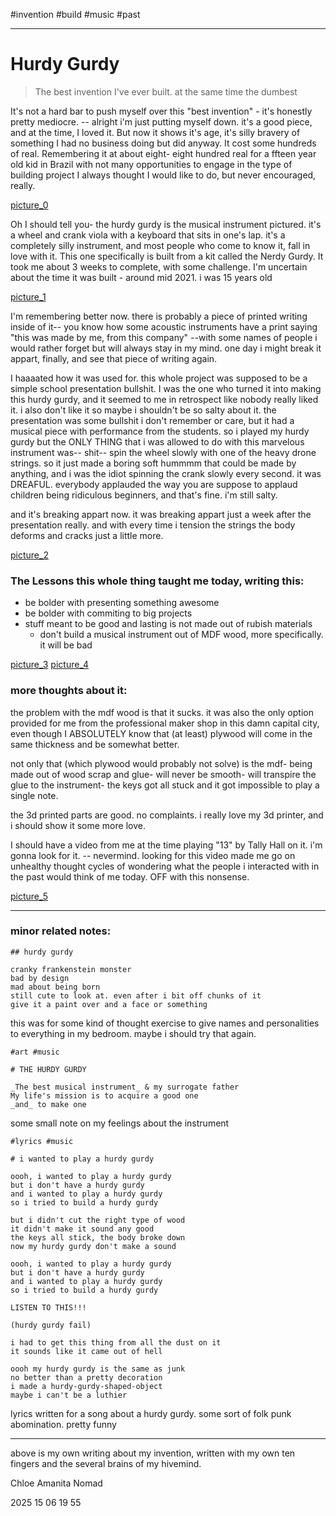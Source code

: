#invention #build #music
#past

---

# Hurdy Gurdy
> The best invention I've ever built. at the same time the dumbest

It's not a hard bar to push myself over this "best invention" - it's honestly pretty mediocre. -- alright i'm just putting myself down. it's a good piece, and at the time, I loved it. But now it shows it's age, it's silly bravery of something I had no business doing but did anyway. It cost some hundreds of real. Remembering it at about eight- eight hundred real for a ffteen year old kid in Brazil with not many opportunities to engage in the type of building project I always thought I would like to do, but never encouraged, really.

[picture_0](/Formal/images/gurdy/0.jpg)

Oh I should tell you- the hurdy gurdy is the musical instrument pictured. it's a wheel and crank viola with a keyboard that sits in one's lap. it's a completely silly instrument, and most people who come to know it, fall in love with it.
This one specifically is built from a kit called the Nerdy Gurdy. It took me about 3 weeks to complete, with some challenge. I'm uncertain about the time it was built - around mid 2021. i was 15 years old

[picture_1](/Formal/images/gurdy/1.jpg)

I'm remembering better now. there is probably a piece of printed writing inside of it-- you know how some acoustic instruments have a print saying "this was made by me, from this company" --with some names of people i would rather forget but will always stay in my mind. one day i might break it appart, finally, and see that piece of writing again.

I haaaated how it was used for. this whole project was supposed to be a simple school presentation bullshit. I was the one who turned it into making this hurdy gurdy, and it seemed to me in retrospect like nobody really liked it. i also don't like it so maybe i shouldn't be so salty about it. 
the presentation was some bullshit i don't remember or care, but it had a musical piece with performance from the students. so i played my hurdy gurdy but the ONLY THING that i was allowed to do with this marvelous instrument was-- shit-- spin the wheel slowly with one of the heavy drone strings. so it just made a boring soft hummmm that could be made by anything, and i was the idiot spinning the crank slowly every second. it was DREAFUL. 
everybody applauded the way you are suppose to applaud children being ridiculous beginners, and that's fine. i'm still salty.

and it's breaking appart now. it was breaking appart just a week after the presentation really. and with every time i tension the strings the body deforms and cracks just a little more. 

[picture_2](/Formal/images/gurdy/2.jpg)

### The Lessons this whole thing taught me today, writing this:
- be bolder with presenting something awesome
- be bolder with commiting to big projects
- stuff meant to be good and lasting is not made out of rubish materials
	- don't build a musical instrument out of MDF wood, more specifically. it will be bad

[picture_3](/Formal/images/gurdy/3.jpg)
[picture_4](/Formal/images/gurdy/4.jpg)

### more thoughts about it:

the problem with the mdf wood is that it sucks. it was also the only option provided for me from the professional maker shop in this damn capital city, even though I ABSOLUTELY know that (at least) plywood will come in the same thickness and be somewhat better.

not only that (which plywood would probably not solve) is the mdf- being made out of wood scrap and glue- will never be smooth- will transpire the glue to the instrument- the keys got all stuck and it got impossible to play a single note.

the 3d printed parts are good. no complaints. i really love my 3d printer, and i should show it some more love.

I should have a video from me at the time playing "13" by Tally Hall on it. i'm gonna look for it.
-- nevermind. looking for this video made me go on unhealthy thought cycles of wondering what the people i interacted with in the past would think of me today. OFF with this nonsense.

[picture_5](/Formal/images/gurdy/5.jpg)

---

### minor related notes:

```"imaginary friends"
## hurdy gurdy

cranky frankenstein monster
bad by design
mad about being born
still cute to look at. even after i bit off chunks of it
give it a paint over and a face or something
```
this was for some kind of thought exercise to give names and personalities to everything in my bedroom. maybe i should try that again.

```"hurdy gurdy"
#art #music 

# THE HURDY GURDY

_The best musical instrument_ & my surrogate father
My life's mission is to acquire a good one
_and_ to make one
```
some small note on my feelings about the instrument

```"i wanted to play a hurdy gurdy"
#lyrics #music 

# i wanted to play a hurdy gurdy

oooh, i wanted to play a hurdy gurdy
but i don't have a hurdy gurdy
and i wanted to play a hurdy gurdy
so i tried to build a hurdy gurdy

but i didn't cut the right type of wood
it didn't make it sound any good
the keys all stick, the body broke down
now my hurdy gurdy don't make a sound

oooh, i wanted to play a hurdy gurdy
but i don't have a hurdy gurdy
and i wanted to play a hurdy gurdy
so i tried to build a hurdy gurdy

LISTEN TO THIS!!!

(hurdy gurdy fail)

i had to get this thing from all the dust on it
it sounds like it came out of hell

oooh my hurdy gurdy is the same as junk
no better than a pretty decoration
i made a hurdy-gurdy-shaped-object
maybe i can't be a luthier
```
lyrics written for a song about a hurdy gurdy. some sort of folk punk abomination. pretty funny

---

above is my own writing about my invention, written with my own ten fingers and the several brains of my hivemind.

Chloe Amanita Nomad

2025 15 06 19 55
